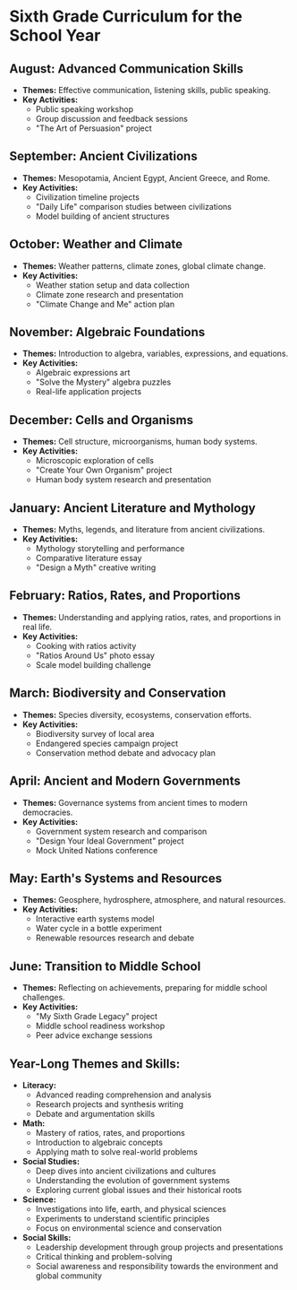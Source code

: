 # Sixth Grade Curriculum for the School Year

## August: Advanced Communication Skills
- **Themes:** Effective communication, listening skills, public speaking.
- **Key Activities:** 
  - Public speaking workshop
  - Group discussion and feedback sessions
  - "The Art of Persuasion" project

## September: Ancient Civilizations
- **Themes:** Mesopotamia, Ancient Egypt, Ancient Greece, and Rome.
- **Key Activities:** 
  - Civilization timeline projects
  - "Daily Life" comparison studies between civilizations
  - Model building of ancient structures

## October: Weather and Climate
- **Themes:** Weather patterns, climate zones, global climate change.
- **Key Activities:** 
  - Weather station setup and data collection
  - Climate zone research and presentation
  - "Climate Change and Me" action plan

## November: Algebraic Foundations
- **Themes:** Introduction to algebra, variables, expressions, and equations.
- **Key Activities:** 
  - Algebraic expressions art
  - "Solve the Mystery" algebra puzzles
  - Real-life application projects

## December: Cells and Organisms
- **Themes:** Cell structure, microorganisms, human body systems.
- **Key Activities:** 
  - Microscopic exploration of cells
  - "Create Your Own Organism" project
  - Human body system research and presentation

## January: Ancient Literature and Mythology
- **Themes:** Myths, legends, and literature from ancient civilizations.
- **Key Activities:** 
  - Mythology storytelling and performance
  - Comparative literature essay
  - "Design a Myth" creative writing

## February: Ratios, Rates, and Proportions
- **Themes:** Understanding and applying ratios, rates, and proportions in real life.
- **Key Activities:** 
  - Cooking with ratios activity
  - "Ratios Around Us" photo essay
  - Scale model building challenge

## March: Biodiversity and Conservation
- **Themes:** Species diversity, ecosystems, conservation efforts.
- **Key Activities:** 
  - Biodiversity survey of local area
  - Endangered species campaign project
  - Conservation method debate and advocacy plan

## April: Ancient and Modern Governments
- **Themes:** Governance systems from ancient times to modern democracies.
- **Key Activities:** 
  - Government system research and comparison
  - "Design Your Ideal Government" project
  - Mock United Nations conference

## May: Earth's Systems and Resources
- **Themes:** Geosphere, hydrosphere, atmosphere, and natural resources.
- **Key Activities:** 
  - Interactive earth systems model
  - Water cycle in a bottle experiment
  - Renewable resources research and debate

## June: Transition to Middle School
- **Themes:** Reflecting on achievements, preparing for middle school challenges.
- **Key Activities:** 
  - "My Sixth Grade Legacy" project
  - Middle school readiness workshop
  - Peer advice exchange sessions

## Year-Long Themes and Skills:
- **Literacy:** 
  - Advanced reading comprehension and analysis
  - Research projects and synthesis writing
  - Debate and argumentation skills
- **Math:** 
  - Mastery of ratios, rates, and proportions
  - Introduction to algebraic concepts
  - Applying math to solve real-world problems
- **Social Studies:** 
  - Deep dives into ancient civilizations and cultures
  - Understanding the evolution of government systems
  - Exploring current global issues and their historical roots
- **Science:** 
  - Investigations into life, earth, and physical sciences
  - Experiments to understand scientific principles
  - Focus on environmental science and conservation
- **Social Skills:** 
  - Leadership development through group projects and presentations
  - Critical thinking and problem-solving
  - Social awareness and responsibility towards the environment and global community
